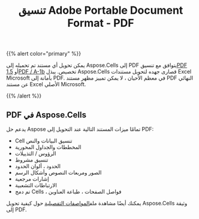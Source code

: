 ﻿---
title: تنسيق Adobe Portable Document Format - PDF
type: docs
weight: 40
url: /ar/net/adobe-portable-document-format-pdf/
---
{{% alert color="primary" %}} 

 يمكن تحويل أي مستند تم تحميله إلى Aspose.Cells إلى PDF يتوافق مع تنسيق[PDF 1.5](https://docs.fileformat.com/pdf/) أو[PDF / A-1b](https://docs.fileformat.com/pdf/a/) تخصيص. يبذل Aspose.Cells قصارى جهده لتحويل مستندات Excel Microsoft بأمانة إلى PDF. في معظم الأحيان ، لا يمكن تمييز مظهر مستند PDF النهائي عن مستند Excel الأصلي Microsoft.

{{% /alert %}} 
## **PDF في Aspose.Cells**
يدعم حل Aspose تمامًا ميزات المستند التالية عند التحويل إلى PDF:

- Cell تنسيق البيانات والنص
- المخططات والجداول المحورية
- الرؤوس / التذييلات
- تنسيق مشروط
- الحدود ، ألوان الحدود
- الصور ومربعات النصوص وأشكال الرسم
- إشارات مرجعية
- الارتباطات التشعبية
- تم دمج Cells ، فواصل الصفحات ، طباعة العناوين

 يمكنك أيضًا مشاهدة ملف[المواصفات التفصيلية](https://docs.aspose.com/cells/net/convert-excel-workbook-to-pdf/) حول كيفية تحويل Aspose.Cells وثيقة إلى PDF.
